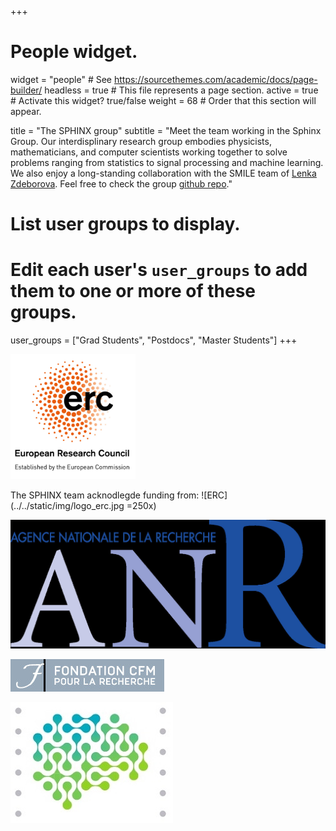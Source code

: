 +++
# People widget.
widget = "people"  # See https://sourcethemes.com/academic/docs/page-builder/
headless = true  # This file represents a page section.
active = true  # Activate this widget? true/false
weight = 68  # Order that this section will appear.

title = "The SPHINX group"
subtitle = "Meet the team working in the Sphinx Group. Our interdisplinary research group embodies physicists, mathematicians, and computer scientists working together to solve problems ranging from statistics to signal processing and machine learning. We also enjoy a long-standing collaboration with the SMILE team of [Lenka Zdeborova](http://artax.karlin.mff.cuni.cz/~zdebl9am/). Feel free to check the group [github repo](https://github.com/sphinxteam)."

# List user groups to display.
#   Edit each user's `user_groups` to add them to one or more of these groups.
user_groups = ["Grad Students",
               "Postdocs",
	       "Master Students"]
+++

<img src="../../static/img/logo_erc.jpg" alt="drawing" width="200"/>

The SPHINX team acknodlegde funding from:
![ERC](../../static/img/logo_erc.jpg =250x)

![ANR](../../static/img/logo_ANR.jpg "ANR")

![CFM](../../static/img/logo_CFM.jpg "CFM")

![PRAIRIE](../../static/img/logo_PTRAIRIE.jpg "PRAIRIE")
